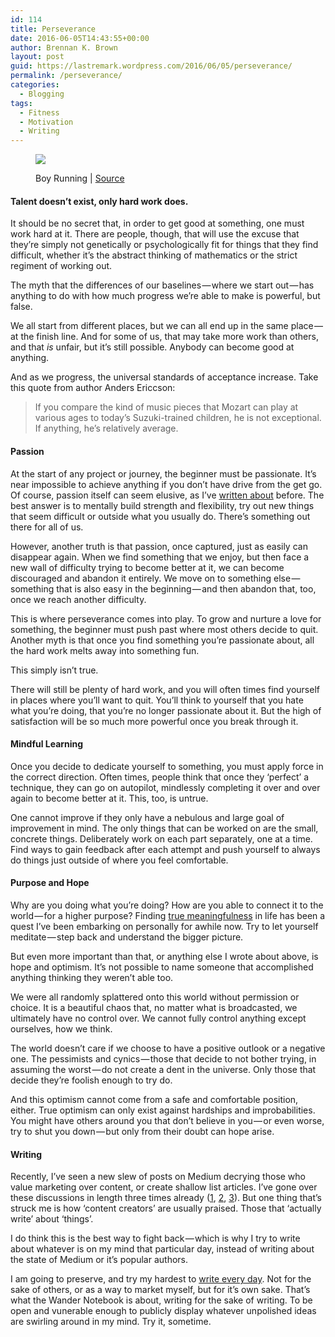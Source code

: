 ```yaml
---
id: 114
title: Perseverance
date: 2016-06-05T14:43:55+00:00
author: Brennan K. Brown
layout: post
guid: https://lastremark.wordpress.com/2016/06/05/perseverance/
permalink: /perseverance/
categories:
  - Blogging
tags:
  - Fitness
  - Motivation
  - Writing
---
```


<figure class="wp-caption"> 

<img data-width="1024" data-height="1024" src="https://cdn-images-1.medium.com/max/2560/1*gOPHnDuL6V-szlp_ytcYdA.jpeg" /> <figcaption class="wp-caption-text">Boy Running | <a href="https://www.flickr.com/photos/streetmatt/18852890883" target="_blank" rel="noopener noreferrer">Source</a></figcaption></figure> 

#### Talent doesn’t exist, only hard work does.

<span>It</span> should be no secret that, in order to get good at something, one must work hard at it. There are people, though, that will use the excuse that they’re simply not genetically or psychologically fit for things that they find difficult, whether it’s the abstract thinking of mathematics or the strict regiment of working out.

The myth that the differences of our baselines — where we start out — has anything to do with how much progress we’re able to make is powerful, but false.

We all start from different places, but we can all end up in the same place — at the finish line. And for some of us, that may take more work than others, and that _is_ unfair, but it’s still possible. Anybody can become good at anything.

And as we progress, the universal standards of acceptance increase. Take this quote from author Anders Ericcson:

> If you compare the kind of music pieces that Mozart can play at various ages to today’s Suzuki-trained children, he is not exceptional. If anything, he’s relatively average.

#### Passion

<span>At</span> the start of any project or journey, the beginner must be passionate. It’s near impossible to achieve anything if you don’t have drive from the get go. Of course, passion itself can seem elusive, as I’ve <a href="https://wandernotebook.com/the-hobbyist-ad782a53bbea#.7ajb5ba0w" target="_blank" rel="noopener noreferrer">written about</a> before. The best answer is to mentally build strength and flexibility, try out new things that seem difficult or outside what you usually do. There’s something out there for all of us.

However, another truth is that passion, once captured, just as easily can disappear again. When we find something that we enjoy, but then face a new wall of difficulty trying to become better at it, we can become discouraged and abandon it entirely. We move on to something else — something that is also easy in the beginning — and then abandon that, too, once we reach another difficulty.

This is where perseverance comes into play. To grow and nurture a love for something, the beginner must push past where most others decide to quit. Another myth is that once you find something you’re passionate about, all the hard work melts away into something fun.

This simply isn’t true.

There will still be plenty of hard work, and you will often times find yourself in places where you’ll want to quit. You’ll think to yourself that you hate what you’re doing, that you’re no longer passionate about it. But the high of satisfaction will be so much more powerful once you break through it.

#### Mindful Learning

<span>O</span>nce you decide to dedicate yourself to something, you must apply force in the correct direction. Often times, people think that once they ‘perfect’ a technique, they can go on autopilot, mindlessly completing it over and over again to become better at it. This, too, is untrue.

One cannot improve if they only have a nebulous and large goal of improvement in mind. The only things that can be worked on are the small, concrete things. Deliberately work on each part separately, one at a time. Find ways to gain feedback after each attempt and push yourself to always do things just outside of where you feel comfortable.

#### Purpose and Hope

<span>W</span>hy are you doing what you’re doing? How are you able to connect it to the world — for a higher purpose? Finding <a href="https://wandernotebook.com/our-finite-everything-8ed4d9d70a2f#.ifzd7ttns" target="_blank" rel="noopener noreferrer">true meaningfulness</a> in life has been a quest I’ve been embarking on personally for awhile now. Try to let yourself meditate — step back and understand the bigger picture.

But even more important than that, or anything else I wrote about above, is hope and optimism. It’s not possible to name someone that accomplished anything thinking they weren’t able too.

We were all randomly splattered onto this world without permission or choice. It is a beautiful chaos that, no matter what is broadcasted, we ultimately have no control over. We cannot fully control anything except ourselves, how we think.

The world doesn’t care if we choose to have a positive outlook or a negative one. The pessimists and cynics — those that decide to not bother trying, in assuming the worst — do not create a dent in the universe. Only those that decide they’re foolish enough to try do.

And this optimism cannot come from a safe and comfortable position, either. True optimism can only exist against hardships and improbabilities. You might have others around you that don’t believe in you — or even worse, try to shut you down — but only from their doubt can hope arise.



#### Writing

<span>R</span>ecently, I’ve seen a new slew of posts on Medium decrying those who value marketing over content, or create shallow list articles. I’ve gone over these discussions in length three times already (<a href="https://wandernotebook.com/anti-medium-30d6fbafc5f8#.y7gc5p3tl" target="_blank" rel="noopener noreferrer">1</a>, <a href="https://wandernotebook.com/being-a-better-lifehacker-ece7c6688e68#.c6wcptzef" target="_blank" rel="noopener noreferrer">2</a>, <a href="https://wandernotebook.com/don-t-take-medium-for-granted-e0f2d65e3641#.74arhln6c" target="_blank" rel="noopener noreferrer">3</a>). But one thing that’s struck me is how ‘content creators’ are usually praised. Those that ‘actually write’ about ‘things’.

I do think this is the best way to fight back — which is why I try to write about whatever is on my mind that particular day, instead of writing about the state of Medium or it’s popular authors.

I am going to preserve, and try my hardest to <a href="https://wandernotebook.com/posting-every-day-a57285388029#.v6k5pdxi3" target="_blank" rel="noopener noreferrer">write every day</a>. Not for the sake of others, or as a way to market myself, but for it’s own sake. That’s what the Wander Notebook is about, writing for the sake of writing. To be open and vunerable enough to publicly display whatever unpolished ideas are swirling around in my mind. Try it, sometime.